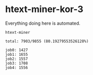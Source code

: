 # htext-miner-kor-3

Everything doing here is automated.

```
htext-miner

total: 7903/9855 (80.19279553526128%)

job0: 1427
job1: 1655
job2: 1557
job3: 1708
job4: 1556
```